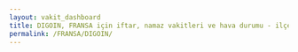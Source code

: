```yaml
---
layout: vakit_dashboard
title: DIGOIN, FRANSA için iftar, namaz vakitleri ve hava durumu - ilçe/eyalet seç
permalink: /FRANSA/DIGOIN/
---
```


<script type="text/javascript">
  var GLOBAL_COUNTRY = 'FRANSA';
  var GLOBAL_CITY = 'DIGOIN';
  var GLOBAL_STATE = '';
  var lat = 72;
  var lon = 21;
</script>
